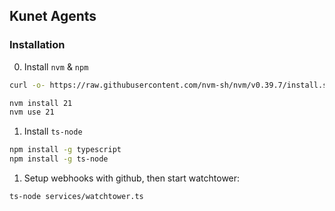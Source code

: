 ## Kunet Agents

### Installation

0. Install `nvm` & `npm`
```sh
curl -o- https://raw.githubusercontent.com/nvm-sh/nvm/v0.39.7/install.sh | bash

nvm install 21
nvm use 21
```




1. Install `ts-node` 
```sh
npm install -g typescript
npm install -g ts-node
```

1. Setup webhooks with github, then start watchtower:
```sh 
ts-node services/watchtower.ts
```

<!-- 3. todo -->